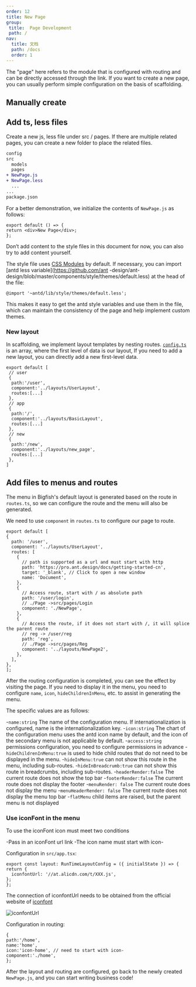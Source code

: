 ```yaml
---
order: 12
title: New Page
group:
 title:  Page Development
 path: /
nav: 
  title: 文档
  path: /docs
  order: 1
---
```


The "page" here refers to the module that is configured with routing and can be directly accessed through the link. If you want to create a new page, you can usually perform simple configuration on the basis of scaffolding.

## Manually create

## Add ts, less files

Create a new js, less file under src / pages. If there are multiple related pages, you can create a new folder to place the related files.

```diff
config
src
  models
  pages
+ NewPage.js
+ NewPage.less
  ...
...
package.json
```

For a better demonstration, we initialize the contents of `NewPage.js` as follows:

  ```tsx | pure | pure
export default () => {
  return <div>New Page</div>;
};
```

Don’t add content to the style files in this document for now, you can also try to add content yourself.

The style file uses [CSS Modules](http://www.ruanyifeng.com/blog/2016/06/css_modules.html) by default. If necessary, you can import [antd less variable](https://github.com/ant -design/ant-design/blob/master/components/style/themes/default.less) at the head of the file:

```less
@import '~antd/lib/style/themes/default.less';
```

This makes it easy to get the antd style variables and use them in the file, which can maintain the consistency of the page and help implement custom themes.

### New layout

In scaffolding, we implement layout templates by nesting routes. [`config.ts`](https://github.com/ant-design/ant-design-pro/blob/33f562974d1c72e077652223bd816a57933fe242/config/config.ts) is an array, where the first level of data is our layout, If you need to add a new layout, you can directly add a new first-level data.

  ```tsx | pure | pure
export default [
   // user
   {
    path:'/user',
    component:'../layouts/UserLayout',
    routes:[...]
   },
   // app
   {
    path:'/',
    component:'../layouts/BasicLayout',
    routes:[...]
   },
   // new
   {
    path:'/new',
    component:'../layouts/new_page',
    routes:[...]
   },
]

```

## Add files to menus and routes

The menu in Bigfish's default layout is generated based on the route in `routes.ts`, so we can configure the route and the menu will also be generated.

We need to use `component` in `routes.ts` to configure our page to route.

  ```tsx | pure | pure
export default [
  {
    path: '/user',
    component: '../layouts/UserLayout',
    routes: [
      {
        // path is supported as a url and must start with http
        path: 'https://pro.ant.design/docs/getting-started-cn',
        target: '_blank', // Click to open a new window
        name: 'Document',
      },
      {
        // Access route, start with / as absolute path
        path: '/user/login',
        // ./Page ->src/pages/Login
        component: './NewPage',
      },
      {
        // Access the route, if it does not start with /, it will splice the parent route
        // reg -> /user/reg
        path: 'reg',
        // ./Page ->src/pages/Reg
        component: '../layouts/NewPage2',
      },
    ],
  },
];
```

After the routing configuration is completed, you can see the effect by visiting the page. If you need to display it in the menu, you need to configure `name`, `icon`, `hideChildrenInMenu`, etc. to assist in generating the menu.

The specific values ​​are as follows:

-`name:string` The name of the configuration menu. If internationalization is configured, name is the internationalization key. -`icon:string` The chart of the configuration menu uses the antd icon name by default, and the icon of the secondary menu is not applicable by default. -`access:string` permissions configuration, you need to configure permissions in advance -`hideChildrenInMenu:true` is used to hide child routes that do not need to be displayed in the menu. -`hideInMenu:true` can not show this route in the menu, including sub-routes. -`hideInBreadcrumb:true` can not show this route in breadcrumbs, including sub-routes. -`headerRender:false` The current route does not show the top bar -`footerRender:false` The current route does not display the footer -`menuRender: false` The current route does not display the menu -`menuHeaderRender: false` The current route does not display the menu top bar -`flatMenu` child items are raised, but the parent menu is not displayed

### Use iconFont in the menu

To use the iconFont icon must meet two conditions

-Pass in an iconFont url link -The icon name must start with icon-

Configuration in `src/app.tsx`:

  ```tsx | pure| pure
export const layout: RunTimeLayoutConfig = ({ initialState }) => {
  return {
    iconfontUrl: '//at.alicdn.com/t/XXX.js',
  };
};
```

The connection of iconfontUrl needs to be obtained from the official website of [iconfont](https://www.iconfont.cn/)

![iconfontUrl](https://gw.alipayobjects.com/zos/antfincdn/IDUHlF6tYH/16ed4957ec7b3af5.png)

Configuration in routing:

  ```tsx | pure | pure
{
  path:'/home',
  name:'home',
  icon:'icon-home', // need to start with icon-
  component:'./home',
};
```

After the layout and routing are configured, go back to the newly created `NewPage.js`, and you can start writing business code!
